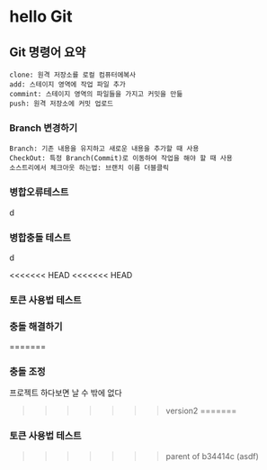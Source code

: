 # hello Git

## Git 명령어 요약

    clone: 원격 저장소를 로컬 컴퓨터에복사
    add: 스테이지 영역에 작업 파일 추가
    commint: 스테이지 영역의 파일들을 가지고 커밋을 만듦
    push: 원격 저장소에 커밋 업로드

### Branch 변경하기
    Branch: 기존 내용을 유지하고 새로운 내용을 추가할 때 사용
    CheckOut: 특정 Branch(Commit)로 이동하여 작업을 해야 할 때 사용
    소스트리에서 체크아웃 하는법: 브랜치 이름 더블클릭

### 병합오류테스트
d
### 병합충돌 테스트
d

<<<<<<< HEAD
<<<<<<< HEAD
### 토큰 사용법 테스트

### 충돌 해결하기
=======
### 충돌 조정
프로젝트 하다보면 날 수 밖에 없다
>>>>>>> version2
=======
### 토큰 사용법 테스트
>>>>>>> parent of b34414c (asdf)

